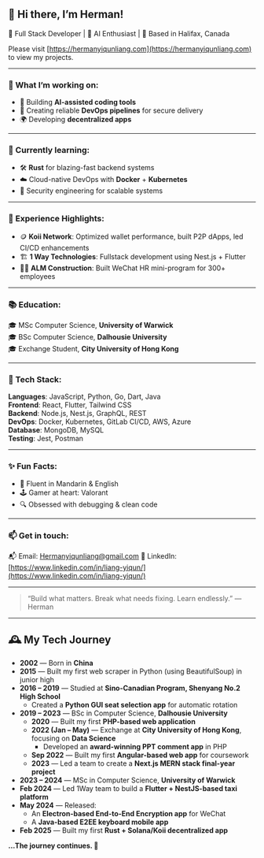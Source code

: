 ## 👋 Hi there, I’m Herman!

🚀 Full Stack Developer | 🧠 AI Enthusiast | 📍 Based in Halifax, Canada

Please visit [https://hermanyiqunliang.com](https://hermanyiqunliang.com) to view my projects. 

---

### 🔭 What I’m working on:
- 🧠 Building **AI-assisted coding tools**
- 🧪 Creating reliable **DevOps pipelines** for secure delivery
- 🌍 Developing **decentralized apps**


---

### 🌱 Currently learning:
- 🛠️ **Rust** for blazing-fast backend systems
- ☁️ Cloud-native DevOps with **Docker** + **Kubernetes**
- 🔐 Security engineering for scalable systems

---

### 💼 Experience Highlights:
- 🪙 **Koii Network**: Optimized wallet performance, built P2P dApps, led CI/CD enhancements
- 🏗️ **1 Way Technologies**: Fullstack development using Nest.js + Flutter
- 👷‍♂️ **ALM Construction**: Built WeChat HR mini-program for 300+ employees

---

### 📚 Education:
🎓 MSc Computer Science, **University of Warwick**  
🎓 BSc Computer Science, **Dalhousie University**   
🎓 Exchange Student, **City University of Hong Kong** 

---

### 🧰 Tech Stack:
**Languages**: JavaScript, Python, Go, Dart, Java  
**Frontend**: React, Flutter, Tailwind CSS  
**Backend**: Node.js, Nest.js, GraphQL, REST  
**DevOps**: Docker, Kubernetes, GitLab CI/CD, AWS, Azure  
**Database**: MongoDB, MySQL  
**Testing**: Jest, Postman

---

### ✨ Fun Facts:
- 💬 Fluent in Mandarin & English  
- 🕹️ Gamer at heart: Valorant  
- 🔍 Obsessed with debugging & clean code

---

### 📫 Get in touch:
📬 Email: Hermanyiqunliang@gmail.com
🔗 LinkedIn: [https://www.linkedin.com/in/liang-yiqun/](https://www.linkedin.com/in/liang-yiqun/)  


---

> “Build what matters. Break what needs fixing. Learn endlessly.” — Herman

---

## 🕰️ My Tech Journey

- **2002** — Born in **China**
- **2015** — Built my first web scraper in Python (using BeautifulSoup) in junior high
- **2016 – 2019** — Studied at **Sino-Canadian Program, Shenyang No.2 High School**  
  - Created a **Python GUI seat selection app** for automatic rotation
- **2019 – 2023** — BSc in Computer Science, **Dalhousie University**  
  - **2020** — Built my first **PHP-based web application**
  - **2022 (Jan – May)** — Exchange at **City University of Hong Kong**, focusing on **Data Science**  
    - Developed an **award-winning PPT comment app** in PHP  
  - **Sep 2022**  — Built my first **Angular-based web app** for coursework
  - **2023** — Led a team to create a **Next.js MERN stack final-year project**
- **2023 – 2024** — MSc in Computer Science, **University of Warwick**
- **Feb 2024** — Led 1Way team to build a **Flutter + NestJS-based taxi platform**
- **May 2024** — Released:
  - An **Electron-based End-to-End Encryption app** for WeChat  
  - A **Java-based E2EE keyboard mobile app**
- **Feb 2025** — Built my first **Rust + Solana/Koii decentralized app**

**...The journey continues. 🚀**
